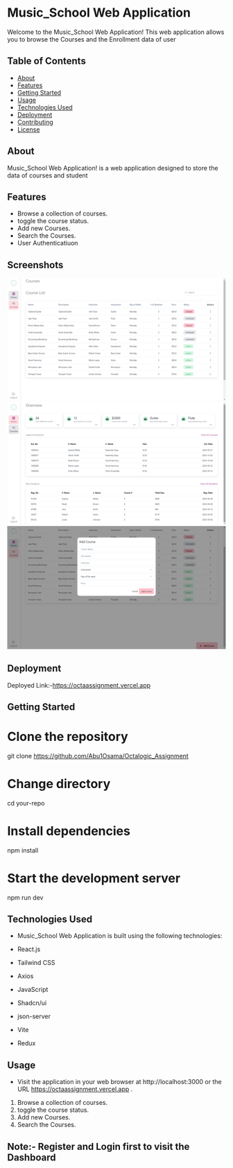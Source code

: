 # Music_School Web Application

Welcome to the Music_School Web Application! This web application allows you to browse the Courses and the Enrollment data of user

## Table of Contents

- [About](#about)
- [Features](#features)
- [Getting Started](#getting-started)
- [Usage](#usage)
- [Technologies Used](#technologies-used)
- [Deployment](#deployment)
- [Contributing](#contributing)
- [License](#license)

## About

Music_School Web Application! is a web application designed to store the data of courses and student
## Features

- Browse a collection of courses.
- toggle the course status.
- Add new Courses.
- Search the Courses.
- User Authenticatiuon

## Screenshots

![Screenshot 1](./src/assets/one.png)
![Screenshot 2](./src/assets/two.png)
![Screenshot 3](./src/assets/three.png)


## Deployment

Deployed Link:-https://octaassignment.vercel.app

## Getting Started

# Clone the repository

git clone https://github.com/Abu1Osama/Octalogic_Assignment

# Change directory

cd your-repo

# Install dependencies

npm install

# Start the development server

npm run dev

## Technologies Used

- Music_School Web Application is built using the following technologies:

- React.js
- Tailwind CSS
- Axios
- JavaScript
- Shadcn/ui
- json-server
- Vite
- Redux

## Usage

- Visit the application in your web browser at http://localhost:3000 or the URL https://octaassignment.vercel.app  .
1. Browse a collection of courses.
2. toggle the course status.
3. Add new Courses.
4. Search the Courses.

## Note:- Register and Login first to visit the Dashboard
